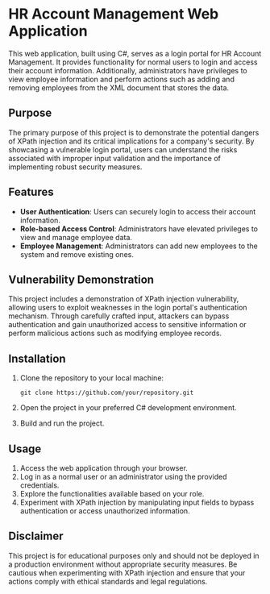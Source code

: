 # HR Account Management Web Application

This web application, built using C#, serves as a login portal for HR Account Management. It provides functionality for normal users to login and access their account information. Additionally, administrators have privileges to view employee information and perform actions such as adding and removing employees from the XML document that stores the data.

## Purpose

The primary purpose of this project is to demonstrate the potential dangers of XPath injection and its critical implications for a company's security. By showcasing a vulnerable login portal, users can understand the risks associated with improper input validation and the importance of implementing robust security measures.

## Features

- **User Authentication**: Users can securely login to access their account information.
- **Role-based Access Control**: Administrators have elevated privileges to view and manage employee data.
- **Employee Management**: Administrators can add new employees to the system and remove existing ones.

## Vulnerability Demonstration

This project includes a demonstration of XPath injection vulnerability, allowing users to exploit weaknesses in the login portal's authentication mechanism. Through carefully crafted input, attackers can bypass authentication and gain unauthorized access to sensitive information or perform malicious actions such as modifying employee records.

## Installation

1. Clone the repository to your local machine:

   ```
   git clone https://github.com/your/repository.git
   ```

2. Open the project in your preferred C# development environment.

3. Build and run the project.

## Usage

1. Access the web application through your browser.
2. Log in as a normal user or an administrator using the provided credentials.
3. Explore the functionalities available based on your role.
4. Experiment with XPath injection by manipulating input fields to bypass authentication or access unauthorized information.

## Disclaimer

This project is for educational purposes only and should not be deployed in a production environment without appropriate security measures. Be cautious when experimenting with XPath injection and ensure that your actions comply with ethical standards and legal regulations.
